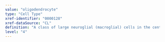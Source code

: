 ```yaml
---
value: "oligodendrocyte"
type: "Cell Type"
xref-identifier: "0000128"
xref-dataSource: "CL"
definition: "A class of large neuroglial (macroglial) cells in the central nervous system. Form the insulating myelin sheath of axons in the central nervous system.|Oligodendrocytes are reportedly MDP-positive and CD4-negative."
level: "4"
---
```

